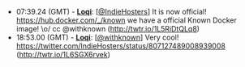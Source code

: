 * <a id="07:39.24">07:39.24 (GMT)</a> - __[Loqi](https://github.com/Loqi)__: [<a href="https://twitter.com/IndieHosters">@IndieHosters</a>] It is now official! https://hub.docker.com/_/known we have a official Known Docker image! \o/ cc @withknown (http://twtr.io/1L5RiDtQLq8)
* <a id="18:53.00">18:53.00 (GMT)</a> - __[Loqi](https://github.com/Loqi)__: [<a href="https://twitter.com/withknown">@withknown</a>] Very cool! https://twitter.com/IndieHosters/status/807127489008939008 (http://twtr.io/1L6SGX6rvek)
